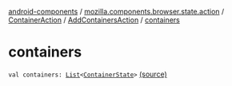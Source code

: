 [android-components](../../../index.md) / [mozilla.components.browser.state.action](../../index.md) / [ContainerAction](../index.md) / [AddContainersAction](index.md) / [containers](./containers.md)

# containers

`val containers: `[`List`](https://kotlinlang.org/api/latest/jvm/stdlib/kotlin.collections/-list/index.html)`<`[`ContainerState`](../../../mozilla.components.browser.state.state/-container-state/index.md)`>` [(source)](https://github.com/mozilla-mobile/android-components/blob/master/components/browser/state/src/main/java/mozilla/components/browser/state/action/BrowserAction.kt#L728)